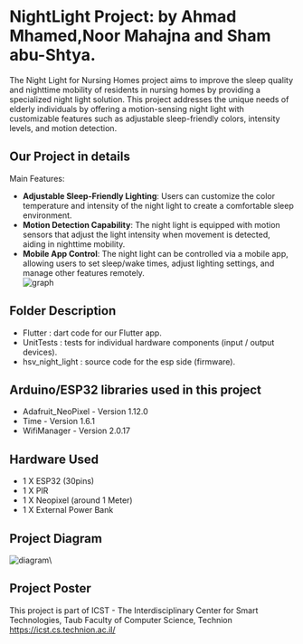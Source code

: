 # NightLight Project: by Ahmad Mhamed,Noor Mahajna and Sham abu-Shtya.
The Night Light for Nursing Homes project aims to improve the sleep quality and nighttime mobility of residents in nursing homes by providing a specialized night light solution. This project addresses the unique needs of elderly individuals by offering a motion-sensing night light with customizable features such as adjustable sleep-friendly colors, intensity levels, and motion detection.
## Our Project in details
Main Features:
- **Adjustable Sleep-Friendly Lighting**: Users can customize the color temperature and intensity of the night light to create a comfortable sleep environment.
- **Motion Detection Capability**: The night light is equipped with motion sensors that adjust the light intensity when movement is detected, aiding in nighttime mobility.
- **Mobile App Control**: The night light can be controlled via a mobile app, allowing users to set sleep/wake times, adjust lighting settings, and manage other features remotely.
\
![graph](https://github.com/MhamedAhmad/IOT-NightLight/assets/158752975/83a8937a-b598-44b9-86f2-2782f093c19b)

## Folder Description
- Flutter : dart code for our Flutter app.
- UnitTests : tests for individual hardware components (input / output devices).
- hsv_night_light : source code for the esp side (firmware).
## Arduino/ESP32 libraries used in this project
- Adafruit_NeoPixel - Version 1.12.0
- Time - Version 1.6.1
- WifiManager - Version 2.0.17
## Hardware Used
- 1 X ESP32 (30pins)
- 1 X PIR
- 1 X Neopixel (around 1 Meter)
- 1 X External Power Bank
## Project Diagram
![diagram](https://github.com/MhamedAhmad/IOT-NightLight/assets/158752975/be8331c8-610c-4ad4-be84-3aa3df369528)\
## Project Poster
This project is part of ICST - The Interdisciplinary Center for Smart Technologies, Taub Faculty of Computer Science, Technion https://icst.cs.technion.ac.il/

